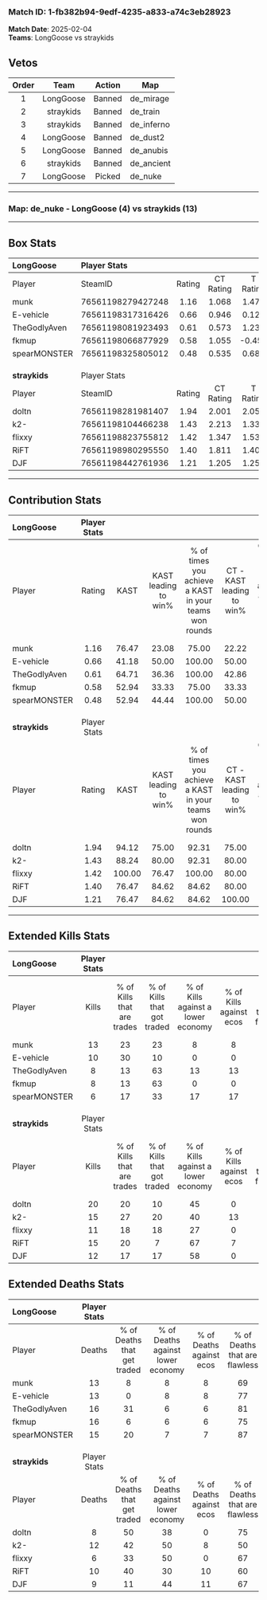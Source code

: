 ### Match ID: 1-fb382b94-9edf-4235-a833-a74c3eb28923  
**Match Date**: 2025-02-04  
**Teams**: LongGoose vs straykids  

## Vetos  

| Order | Team | Action | Map |
| :---: | :--: | :----: | --- |
| 1 | LongGoose | Banned | de_mirage |
| 2 | straykids | Banned | de_train |
| 3 | straykids | Banned | de_inferno |
| 4 | LongGoose | Banned | de_dust2 |
| 5 | LongGoose | Banned | de_anubis |
| 6 | straykids | Banned | de_ancient |
| 7 | LongGoose | Picked | de_nuke |

---  

### **Map**: de_nuke - LongGoose (4) vs straykids (13)  
---  

## Box Stats  

| **LongGoose** | Player Stats      |        |           |          |        |       |       |         |        |      |     |
| :- | :- | :-: | :-: | :-: | :-: | :-: | :-: | :-: | :-: | :-: | :-: |
| Player        | SteamID           | Rating | CT Rating | T Rating |  KAST  |  ADR  | Kills | Assists | Deaths | K/D  | HS% |
| munk          | 76561198279427248 |  1.16  |   1.068   |  1.471   | 76.47  | 86.4  |  13   |    1    |   13   | 1.00 | 38  |
| E-vehicle     | 76561198317316426 |  0.66  |   0.946   |  0.122   | 41.18  | 60.1  |  10   |    1    |   13   | 0.77 | 30  |
| TheGodlyAven  | 76561198081923493 |  0.61  |   0.573   |  1.234   | 64.71  | 51.8  |   8   |    1    |   16   | 0.50 | 37  |
| fkmup         | 76561198066877929 |  0.58  |   1.055   |  -0.457  | 52.94  | 61.5  |   8   |    5    |   16   | 0.50 | 50  |
| spearMONSTER  | 76561198325805012 |  0.48  |   0.535   |  0.685   | 52.94  | 55.8  |   6   |    4    |   15   | 0.40 | 50  |
|               |                   |        |           |          |        |       |       |         |        |      |     |
|               |                   |        |           |          |        |       |       |         |        |      |     |
|               |                   |        |           |          |        |       |       |         |        |      |     |
| **straykids** | Player Stats      |        |           |          |        |       |       |         |        |      |     |
| Player        | SteamID           | Rating | CT Rating | T Rating |  KAST  |  ADR  | Kills | Assists | Deaths | K/D  | HS% |
| doltn         | 76561198281981407 |  1.94  |   2.001   |  2.050   | 94.12  | 120.7 |  20   |    7    |   8    | 2.50 | 50  |
| k2-           | 76561198104466238 |  1.43  |   2.213   |  1.332   | 88.24  | 96.1  |  15   |    6    |   12   | 1.25 | 53  |
| flixxy        | 76561198823755812 |  1.42  |   1.347   |  1.534   | 100.00 | 71.9  |  11   |    4    |   6    | 1.83 | 54  |
| RiFT          | 76561198980295550 |  1.40  |   1.811   |  1.405   | 76.47  | 95.8  |  15   |    4    |   10   | 1.50 | 73  |
| DJF           | 76561198442761936 |  1.21  |   1.205   |  1.253   | 76.47  | 79.3  |  12   |    1    |   9    | 1.33 | 66  |
---  

## Contribution Stats  

| **LongGoose** | Player Stats |        |                      |                                                        |                           |                                                             |                          |                                                            |
| :- | :-: | :-: | :-: | :-: | :-: | :-: | :-: | :-: |
| Player        |    Rating    |  KAST  | KAST leading to win% | % of times you achieve a KAST in your teams won rounds | CT - KAST leading to win% | CT - % of times you achieve a KAST in your teams won rounds | T - KAST leading to win% | T - % of times you achieve a KAST in your teams won rounds |
| munk          |     1.16     | 76.47  |        23.08         |                         75.00                          |           22.22           |                            66.67                            |          25.00           |                           100.00                           |
| E-vehicle     |     0.66     | 41.18  |        50.00         |                         100.00                         |           50.00           |                           100.00                            |          50.00           |                           100.00                           |
| TheGodlyAven  |     0.61     | 64.71  |        36.36         |                         100.00                         |           42.86           |                           100.00                            |          25.00           |                           100.00                           |
| fkmup         |     0.58     | 52.94  |        33.33         |                         75.00                          |           33.33           |                           100.00                            |           0.00           |                            0.00                            |
| spearMONSTER  |     0.48     | 52.94  |        44.44         |                         100.00                         |           50.00           |                           100.00                            |          33.33           |                           100.00                           |
|               |              |        |                      |                                                        |                           |                                                             |                          |                                                            |
|               |              |        |                      |                                                        |                           |                                                             |                          |                                                            |
|               |              |        |                      |                                                        |                           |                                                             |                          |                                                            |
| **straykids** | Player Stats |        |                      |                                                        |                           |                                                             |                          |                                                            |
| Player        |    Rating    |  KAST  | KAST leading to win% | % of times you achieve a KAST in your teams won rounds | CT - KAST leading to win% | CT - % of times you achieve a KAST in your teams won rounds | T - KAST leading to win% | T - % of times you achieve a KAST in your teams won rounds |
| doltn         |     1.94     | 94.12  |        75.00         |                         92.31                          |           75.00           |                            75.00                            |          75.00           |                           100.00                           |
| k2-           |     1.43     | 88.24  |        80.00         |                         92.31                          |           80.00           |                           100.00                            |          80.00           |                           88.89                            |
| flixxy        |     1.42     | 100.00 |        76.47         |                         100.00                         |           80.00           |                           100.00                            |          75.00           |                           100.00                           |
| RiFT          |     1.40     | 76.47  |        84.62         |                         84.62                          |           80.00           |                           100.00                            |          87.50           |                           77.78                            |
| DJF           |     1.21     | 76.47  |        84.62         |                         84.62                          |          100.00           |                           100.00                            |          77.78           |                           77.78                            |
---  

## Extended Kills Stats  

| **LongGoose** | Player Stats |                            |                            |                                    |                         |                              |                                 |                                       |                    |           |
| :- | :-: | :-: | :-: | :-: | :-: | :-: | :-: | :-: | :-: | :-: |
| Player        |    Kills     | % of Kills that are trades | % of Kills that got traded | % of Kills against a lower economy | % of Kills against ecos | % of Kills that are flawless | % of Kills that are close duels | % of Kills that are assisted by flash | Pistol Round Kills | AWP Kills |
| munk          |      13      |             23             |             23             |                 8                  |            8            |              69              |                8                |                   0                   |         4          |     1     |
| E-vehicle     |      10      |             30             |             10             |                 0                  |            0            |              70              |               20                |                   0                   |         3          |     0     |
| TheGodlyAven  |      8       |             13             |             63             |                 13                 |           13            |              25              |               13                |                   0                   |         0          |     0     |
| fkmup         |      8       |             13             |             63             |                 0                  |            0            |              50              |               25                |                   0                   |         0          |     0     |
| spearMONSTER  |      6       |             17             |             33             |                 17                 |           17            |              83              |                0                |                   0                   |         0          |     0     |
|               |              |                            |                            |                                    |                         |                              |                                 |                                       |                    |           |
|               |              |                            |                            |                                    |                         |                              |                                 |                                       |                    |           |
|               |              |                            |                            |                                    |                         |                              |                                 |                                       |                    |           |
| **straykids** | Player Stats |                            |                            |                                    |                         |                              |                                 |                                       |                    |           |
| Player        |    Kills     | % of Kills that are trades | % of Kills that got traded | % of Kills against a lower economy | % of Kills against ecos | % of Kills that are flawless | % of Kills that are close duels | % of Kills that are assisted by flash | Pistol Round Kills | AWP Kills |
| doltn         |      20      |             20             |             10             |                 45                 |            0            |              80              |                5                |                   0                   |         0          |     4     |
| k2-           |      15      |             27             |             20             |                 40                 |           13            |              73              |               13                |                   0                   |         0          |     1     |
| flixxy        |      11      |             18             |             18             |                 27                 |            0            |              82              |                9                |                   0                   |         4          |     2     |
| RiFT          |      15      |             20             |             7              |                 67                 |            7            |              80              |                0                |                  20                   |         0          |     2     |
| DJF           |      12      |             17             |             17             |                 58                 |            0            |              75              |                8                |                   8                   |         0          |     1     |
## Extended Deaths Stats  

| **LongGoose** | Player Stats |                             |                                   |                          |                               |                            |                           |               |
| :- | :-: | :-: | :-: | :-: | :-: | :-: | :-: | :-: |
| Player        |    Deaths    | % of Deaths that get traded | % of Deaths against lower economy | % of Deaths against ecos | % of Deaths that are flawless | % of Deaths that are close | % of Deaths while blinded | Deaths to AWP |
| munk          |      13      |              8              |                 8                 |            8             |              69               |             15             |             8             |       0       |
| E-vehicle     |      13      |              0              |                 8                 |            8             |              77               |             0              |            15             |       1       |
| TheGodlyAven  |      16      |             31              |                 6                 |            6             |              81               |             6              |             6             |       1       |
| fkmup         |      16      |              6              |                 6                 |            6             |              75               |             0              |             0             |       1       |
| spearMONSTER  |      15      |             20              |                 7                 |            7             |              87               |             13             |             0             |       1       |
|               |              |                             |                                   |                          |                               |                            |                           |               |
|               |              |                             |                                   |                          |                               |                            |                           |               |
|               |              |                             |                                   |                          |                               |                            |                           |               |
| **straykids** | Player Stats |                             |                                   |                          |                               |                            |                           |               |
| Player        |    Deaths    | % of Deaths that get traded | % of Deaths against lower economy | % of Deaths against ecos | % of Deaths that are flawless | % of Deaths that are close | % of Deaths while blinded | Deaths to AWP |
| doltn         |      8       |             50              |                38                 |            0             |              75               |             25             |             0             |       0       |
| k2-           |      12      |             42              |                50                 |            8             |              50               |             8              |             0             |       2       |
| flixxy        |      6       |             33              |                50                 |            0             |              67               |             17             |             0             |       0       |
| RiFT          |      10      |             40              |                30                 |            10            |              60               |             10             |             0             |       3       |
| DJF           |      9       |             11              |                44                 |            11            |              67               |             11             |             0             |       2       |
